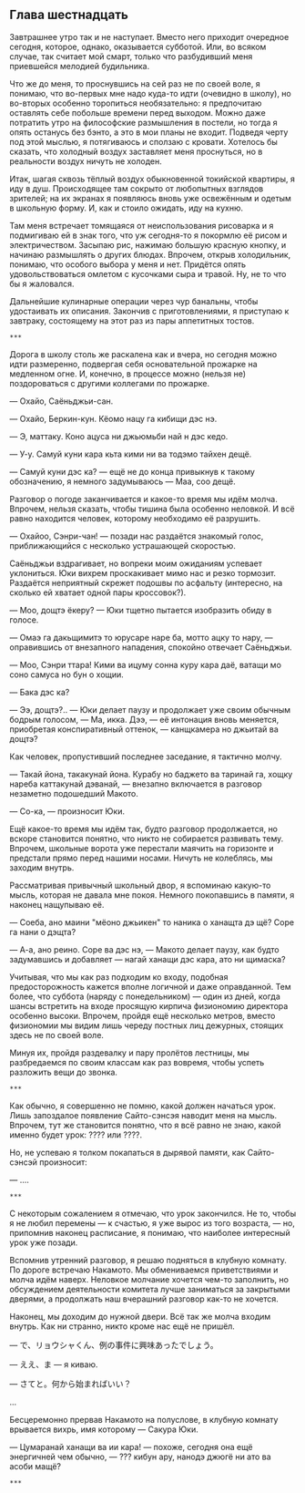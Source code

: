 Глава шестнадцать
-----------------

Завтрашнее утро так и не наступает. Вместо него приходит очередное сегодня,
которое, однако, оказывается субботой. Или, во всяком случае, так считает мой
смарт, только что разбудивший меня приевшейся мелодией будильника.

Что же до меня, то проснувшись на сей раз не по своей воле, я понимаю, что
во-первых мне надо куда-то идти (очевидно в школу), но во-вторых особенно
торопиться необязательно: я предпочитаю оставлять себе побольше времени перед
выходом. Можно даже потратить утро на философские размышления в постели, но
тогда я опять останусь без бэнто, а это в мои планы не входит. Подведя черту под
этой мыслью, я потягиваюсь и сползаю с кровати. Хотелось бы сказать, что
холодный воздух заставляет меня проснуться, но в реальности воздух ничуть не
холоден.

Итак, шагая сквозь тёплый воздух обыкновенной токийской квартиры, я иду в
душ. Происходящее там сокрыто от любопытных взглядов зрителей; на их экранах я
появляюсь вновь уже освежённым и одетым в школьную форму. И, как и стоило
ожидать, иду на кухню.

Там меня встречает томящаяся от неиспользования рисоварка и я подмигиваю ей в
знак того, что уж сегодня-то я покормлю её рисом и электричеством. Засыпаю рис,
нажимаю большую красную кнопку, и начинаю размышлять о других блюдах. Впрочем,
открыв холодильник, понимаю, что особого выбора у меня и нет. Придётся опять
удовольствоваться омлетом с кусочками сыра и травой. Ну, не то что бы я
жаловался.

Дальнейшие кулинарные операции через чур банальны, чтобы удостаивать их
описания. Закончив с приготовлениями, я приступаю к завтраку, состоящему на этот
раз из пары аппетитных тостов.

    ***

Дорога в школу столь же раскалена как и вчера, но сегодня можно идти размеренно,
подвергая себя основательной прожарке на медленном огне. И, конечно, в процессе
можно (нельзя не) поздороваться с другими коллегами по прожарке.

— Охайо, Саёньджьи-сан.

— Охайо, Беркин-кун. Кёомо нацу га кибищи дэс нэ.

— Э, маттаку. Коно ацуса ни джьюмьби най н дэс кедо.

— У-у. Самуй куни кара кьта кими ни ва тодэмо тайхен дещё.

— Самуй куни дэс ка? — ещё не до конца привыкнув к такому обозначению, я немного
задумываюсь — Маа, соо дещё.

Разговор о погоде заканчивается и какое-то время мы идём молча. Впрочем, нельзя
сказать, чтобы тишина была особенно неловкой. И всё равно находится человек,
которому необходимо её разрушить.

— Охайоо, Сэнри-чан! — позади нас раздаётся знакомый голос, приближающийся с
несколько устрашающей скоростью.

Саёньджьи вздрагивает, но вопреки моим ожиданиям успевает уклониться. Юки вихрем
проскакивает мимо нас и резко тормозит. Раздаётся неприятный скрежет подошвы по
асфальту (интересно, на сколько ей хватает одной пары кроссовок?).

— Моо, дощтэ ёкеру? — Юки тщетно пытается изобразить обиду в голосе.

— Омаэ га дакьщимитэ то юрусаре наре ба, мотто ацку то нару, — оправившись от
внезапного нападения, спокойно отвечает Саёньджьи.

— Моо, Сэнри ттара! Кими ва ицуму сонна куру кара даё, ватащи мо соно самуса но
бун о хощии.

— Бака дэс ка?

— Ээ, дощтэ?.. — Юки делает паузу и продолжает уже своим обычным бодрым голосом,
— Ма, икка. Дээ, — её интонация вновь меняется, приобретая конспиративный
оттенок, — канщкамера но джьитай ва дощтэ?

Как человек, пропустивший последнее заседание, я тактично молчу.

— Такай йона, такакунай йона. Курабу но баджето ва таринай га, хощку нареба
каттакунай дэванай, — внезапно включается в разговор незаметно подошедший
Макото.

— Со-ка, — произносит Юки.

Ещё какое-то время мы идём так, будто разговор продолжается, но вскоре
становится понятно, что никто не собирается развивать тему. Впрочем, школьные
ворота уже перестали маячить на горизонте и предстали прямо перед нашими
носами. Ничуть не колеблясь, мы заходим внутрь.

Рассматривая привычный школьный двор, я вспоминаю какую-то мысль, которая не
давала мне покоя. Немного покопавшись в памяти, я наконец нащупываю её.

— Соеба, ано маини "мёоно джьикен" то наника о ханащта дэ щё? Соре га нани о
дэщта?

— А-а, ано реино. Соре ва дэс нэ, — Макото делает паузу, как будто задумавшись и
добавляет — нагай ханащи дэс кара, ато ни щимаска?

Учитывая, что мы как раз подходим ко входу, подобная предосторожность кажется
вполне логичной и даже оправданной. Тем более, что суббота (наряду с
понедельником) — один из дней, когда шансы встретить на входе просящую кирпича
физиономию директора особенно высоки. Впрочем, пройдя ещё несколько метров,
вместо физиономии мы видим лишь череду постных лиц дежурных, стоящих здесь не по
своей воле.

Минуя их, пройдя раздевалку и пару пролётов лестницы, мы разбредаемся по своим
классам как раз вовремя, чтобы успеть разложить вещи до звонка.

    ***

Как обычно, я совершенно не помню, какой должен начаться урок. Лишь запоздалое
появление Сайто-сэнсэя наводит меня на мысль. Впрочем, тут же становится
понятно, что я всё равно не знаю, какой именно будет урок: ???? или ????.

Но, не успеваю я толком покапаться в дырявой памяти, как Сайто-сэнсэй
произносит:

— ....

    ***

С некоторым сожалением я отмечаю, что урок закончился. Не то, чтобы я не любил
перемены — к счастью, я уже вырос из того возраста, — но, припомнив наконец
расписание, я понимаю, что наиболее интересный урок уже позади.

Вспомнив утренний разговор, я решаю подняться в клубную комнату. По дороге
встречаю Накамото. Мы обмениваемся приветствиями и молча идём наверх. Неловкое
молчание хочется чем-то заполнить, но обсуждением деятельности комитета лучше
заниматься за закрытыми дверями, а продолжать наш вчерашний разговор как-то не
хочется.

Наконец, мы доходим до нужной двери. Всё так же молча входим внутрь. Как ни
странно, никто кроме нас ещё не пришёл.

— で、リョウシャくん、例の事件に興味あったでしょう。

— ええ、ま — я киваю.

— さてと。何から始まればいい？

...

Бесцеремонно прервав Накамото на полуслове, в клубную комнату врывается вихрь,
имя которому — Сакура Юки.

— Цумаранай ханащи ва ии кара! — похоже, сегодня она ещё энергичней чем обычно,
— ???  кибун ару, нанодэ джюгё ни ато ва асоби мащё?

    ***


